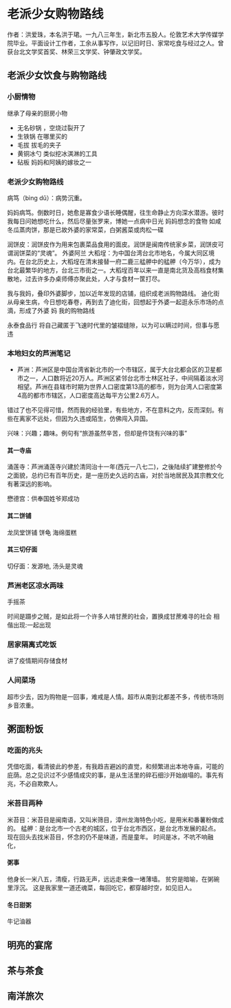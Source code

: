 # 老派少女购物路线

作者：洪爱珠，本名洪于珺。一九八三年生，新北市五股人。伦敦艺术大学传媒学院毕业。平面设计工作者，工余从事写作，以记旧时日、家常吃食与经过之人。曾获台北文学奖首奖、林荣三文学奖、钟肇政文学奖。
##  老派少女饮食与购物路线

### 小厨情物
继承了母亲的厨房小物
- 无名砂锅 ，空烧过裂开了
- 生铁锅 在哪里买的
- 毛拔 拔毛的夹子 
- 黄铜冰勺 类似挖冰淇淋的工具
- 砧板 妈妈和阿姨的嫁妆之一

### 老派少女购物路线

病笃（bìnɡ dǔ）：病势沉重。

妈妈病笃。倒数时日，她愈是寡食少语长睡偶醒，往生命静止方向深水潜游。彼时我每日问她想吃什么，然后尽量张罗来，博她一点病中日光
妈妈想念的食物 如咸冬瓜蒸肉饼，那是已故外婆的家常菜，白粥酱菜或肉松一碟

润饼皮：润饼皮作为用来包裹菜品食用的面皮。润饼是闽南传统家乡菜，润饼皮可谓润饼菜的“灵魂”。
外婆阿兰 
大稻埕：为中国台湾台北市地名，今属大同区境内。在台北历史上，大稻埕在清末接替一府二鹿三艋舺中的艋舺（今万华），成为台北最繁华的地方，台北三市街之一。大稻埕百年以来一直是南北货及高档食材集散地，过去许多办桌师傅亦聚此处，人才与食材一筐打尽。

我与我妈，叠印外婆脚步，加以近年发现的店铺，组织成老派购物路线。
迪化街
从母亲生病，今日想吃春卷，再到去了迪化街，回想起于外婆一起逛永乐市场的点滴，形成了外婆 妈 我的购物路线

永泰食品行
将自己藏匿于飞速时代里的皱褶缝隙，以为可以瞒过时间，但事与愿违

### 本地妇女的芦洲笔记

- 芦洲：芦洲区是中国台湾省新北市的一个市辖区，属于大台北都会区的卫星都市之一，人口数将近20万人。芦洲区紧邻台北市士林区社子，中间隔着淡水河相望。芦洲在县辖市时期为世界人口密度第13高的都市，则为台湾人口密度第4高的都市市辖区，人口密度高达每平方公里2.6万人。

错过了也不见得可惜，然而我的经验里，有些地方，不在意料之内，反而深刻。有些在离家不远处，但因为久违或陌生，仿佛闯入异国。

兴味：兴趣；趣味。例句有“旅游虽然辛苦，但却是件饶有兴味的事”

#### 其一寺庙
涌莲寺：芦洲涌莲寺兴建於清同治十一年(西元一八七二)，之後陆续扩建整修於今之面貌，总约已有百年历史，是一座历史久远的古庙，对於当地居民及其宗教文化有著深远的影响。

懋德宫：供奉国姓爷郑成功

#### 其二饼铺
龙凤堂饼铺 饼龟 海绵蛋糕

#### 其三切仔面
切仔面：发源地, 汤头是灵魂
### 芦洲老区凉水两味
手摇茶

时间是蹑步之贼，是如此将一个许多人啃甘蔗的社会，置换成甘蔗难寻的社会
相偕出现:一起出现
### 居家隔离式吃饭
讲了疫情期间存储食材

### 人间菜场
超市少去，因为购物是一回事，难戒是人情。超市从南到北都差不多，传统市场则乡音浓重。

## 粥面粉饭
### 吃面的兆头
凭借吃面，看清彼此的参差，有我趋吉避凶的直觉，和频繁进出本地寺庙，可能的庇荫。总之见识过不少感情成灾的事，是从生活里的碎石细沙开始崩塌的。事先有兆，不必自欺欺人。

### 米苔目两种

米苔目：米苔目是闽南语，又叫米筛目，漳州龙海特色小吃，是用米和番薯粉做成的。
艋舺：是台北市一个古老的城区，位于台北市西区，是台北市发展的起点。
现在回头去找米苔目，怀念的仍不是味道，而是童年。
时间是冰，不吭不响融化，

#### 粥事
他身长一米八五，清瘦，行路无声，远远走来像一堵薄墙。
贫穷是暗喻，在粥碗里浮沉。
这是我家里一道还魂菜，每回吃它，都穿越时空，如见旧人。

#### 冬日甜粥
牛记油器

## 明亮的宴席


## 茶与茶食
## 南洋旅次















